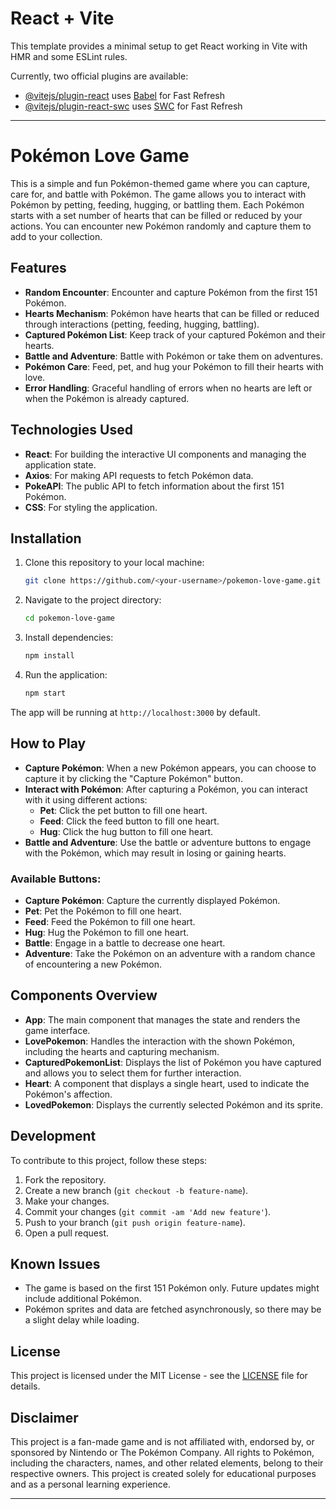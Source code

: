# React + Vite

This template provides a minimal setup to get React working in Vite with HMR and some ESLint rules.

Currently, two official plugins are available:

- [@vitejs/plugin-react](https://github.com/vitejs/vite-plugin-react/blob/main/packages/plugin-react/README.md) uses [Babel](https://babeljs.io/) for Fast Refresh
- [@vitejs/plugin-react-swc](https://github.com/vitejs/vite-plugin-react-swc) uses [SWC](https://swc.rs/) for Fast Refresh


---

# Pokémon Love Game

This is a simple and fun Pokémon-themed game where you can capture, care for, and battle with Pokémon. The game allows you to interact with Pokémon by petting, feeding, hugging, or battling them. Each Pokémon starts with a set number of hearts that can be filled or reduced by your actions. You can encounter new Pokémon randomly and capture them to add to your collection.

## Features

- **Random Encounter**: Encounter and capture Pokémon from the first 151 Pokémon.
- **Hearts Mechanism**: Pokémon have hearts that can be filled or reduced through interactions (petting, feeding, hugging, battling).
- **Captured Pokémon List**: Keep track of your captured Pokémon and their hearts.
- **Battle and Adventure**: Battle with Pokémon or take them on adventures.
- **Pokémon Care**: Feed, pet, and hug your Pokémon to fill their hearts with love.
- **Error Handling**: Graceful handling of errors when no hearts are left or when the Pokémon is already captured.

## Technologies Used

- **React**: For building the interactive UI components and managing the application state.
- **Axios**: For making API requests to fetch Pokémon data.
- **PokeAPI**: The public API to fetch information about the first 151 Pokémon.
- **CSS**: For styling the application.

## Installation

1. Clone this repository to your local machine:
   ```bash
   git clone https://github.com/<your-username>/pokemon-love-game.git
   ```

2. Navigate to the project directory:
   ```bash
   cd pokemon-love-game
   ```

3. Install dependencies:
   ```bash
   npm install
   ```

4. Run the application:
   ```bash
   npm start
   ```

The app will be running at `http://localhost:3000` by default.

## How to Play

- **Capture Pokémon**: When a new Pokémon appears, you can choose to capture it by clicking the "Capture Pokémon" button.
- **Interact with Pokémon**: After capturing a Pokémon, you can interact with it using different actions:
  - **Pet**: Click the pet button to fill one heart.
  - **Feed**: Click the feed button to fill one heart.
  - **Hug**: Click the hug button to fill one heart.
- **Battle and Adventure**: Use the battle or adventure buttons to engage with the Pokémon, which may result in losing or gaining hearts.

### Available Buttons:
- **Capture Pokémon**: Capture the currently displayed Pokémon.
- **Pet**: Pet the Pokémon to fill one heart.
- **Feed**: Feed the Pokémon to fill one heart.
- **Hug**: Hug the Pokémon to fill one heart.
- **Battle**: Engage in a battle to decrease one heart.
- **Adventure**: Take the Pokémon on an adventure with a random chance of encountering a new Pokémon.

## Components Overview

- **App**: The main component that manages the state and renders the game interface.
- **LovePokemon**: Handles the interaction with the shown Pokémon, including the hearts and capturing mechanism.
- **CapturedPokemonList**: Displays the list of Pokémon you have captured and allows you to select them for further interaction.
- **Heart**: A component that displays a single heart, used to indicate the Pokémon's affection.
- **LovedPokemon**: Displays the currently selected Pokémon and its sprite.

## Development

To contribute to this project, follow these steps:

1. Fork the repository.
2. Create a new branch (`git checkout -b feature-name`).
3. Make your changes.
4. Commit your changes (`git commit -am 'Add new feature'`).
5. Push to your branch (`git push origin feature-name`).
6. Open a pull request.

## Known Issues

- The game is based on the first 151 Pokémon only. Future updates might include additional Pokémon.
- Pokémon sprites and data are fetched asynchronously, so there may be a slight delay while loading.

## License

This project is licensed under the MIT License - see the [LICENSE](LICENSE) file for details.

## Disclaimer

This project is a fan-made game and is not affiliated with, endorsed by, or sponsored by Nintendo or The Pokémon Company. All rights to Pokémon, including the characters, names, and other related elements, belong to their respective owners. This project is created solely for educational purposes and as a personal learning experience.

---